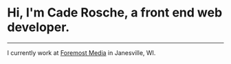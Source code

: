 # Hi, I'm Cade Rosche, a front end web developer. 
--- 
I currently work at [Foremost Media](https://www.foremostmedia.com/) in Janesville, WI. 

<!--
**cprosche/cprosche** is a ✨ _special_ ✨ repository because its `README.md` (this file) appears on your GitHub profile.

Here are some ideas to get you started:

- 🔭 I’m currently working on ...
- 🌱 I’m currently learning ...
- 👯 I’m looking to collaborate on ...
- 🤔 I’m looking for help with ...
- 💬 Ask me about ...
- 📫 How to reach me: ...
- 😄 Pronouns: ...
- ⚡ Fun fact: ...
-->
